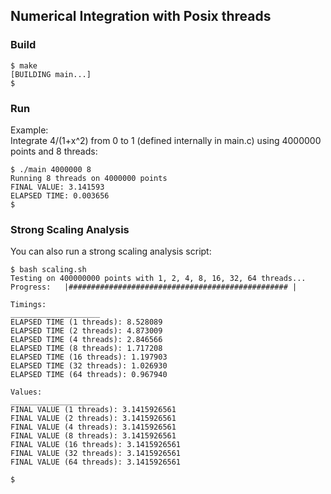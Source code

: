 ## Numerical Integration with Posix threads

### Build
```
$ make
[BUILDING main...]
$
```

### Run
Example:  
Integrate 4/(1+x^2) from 0 to 1 (defined internally in main.c) using 4000000 points and 8 threads:
```
$ ./main 4000000 8
Running 8 threads on 4000000 points
FINAL VALUE: 3.141593
ELAPSED TIME: 0.003656
$
```


### Strong Scaling Analysis
You can also run a strong scaling analysis script:
```
$ bash scaling.sh 
Testing on 400000000 points with 1, 2, 4, 8, 16, 32, 64 threads...
Progress:   |################################################# |

Timings:
____________________
ELAPSED TIME (1 threads): 8.528089
ELAPSED TIME (2 threads): 4.873009
ELAPSED TIME (4 threads): 2.846566
ELAPSED TIME (8 threads): 1.717208
ELAPSED TIME (16 threads): 1.197903
ELAPSED TIME (32 threads): 1.026930
ELAPSED TIME (64 threads): 0.967940

Values:
____________________
FINAL VALUE (1 threads): 3.1415926561
FINAL VALUE (2 threads): 3.1415926561
FINAL VALUE (4 threads): 3.1415926561
FINAL VALUE (8 threads): 3.1415926561
FINAL VALUE (16 threads): 3.1415926561
FINAL VALUE (32 threads): 3.1415926561
FINAL VALUE (64 threads): 3.1415926561

$
```
